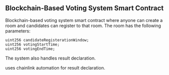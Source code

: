 ## Blockchain-Based Voting System Smart Contract

Blockchain-based voting system smart contract where anyone can create a room and candidates can register to that room. The room has the following parameters:
```solidity
uint256 candidateRegisterationWindow;
uint256 votingStartTime;
uint256 votingEndTime;
```

The system also handles result declaration. 
</br>

uses chainlink automation for result declaration.

